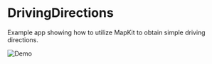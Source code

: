 # DrivingDirections
Example app showing how to utilize MapKit to obtain simple driving directions.

![Demo](https://github.com/davidbharkey/DrivingDirections/assets/6327657/eeef65b1-c36f-4498-b02f-708542223276)
